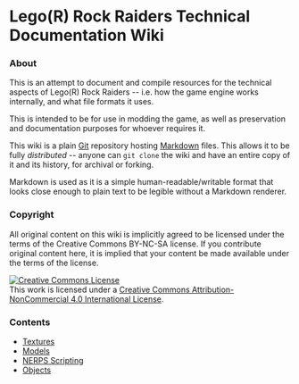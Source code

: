 # Lego(R) Rock Raiders Technical Documentation Wiki

### About

This is an attempt to document and compile resources for the technical aspects of Lego(R) Rock Raiders -- i.e. how the game engine works internally, and what file formats it uses.

This is intended to be for use in modding the game, as well as preservation and documentation purposes for whoever requires it.

This wiki is a plain [Git](https://en.wikipedia.org/wiki/Git) repository hosting [Markdown](https://en.wikipedia.org/wiki/Markdown) files.
This allows it to be fully *distributed* -- anyone can `git clone` the wiki and have an entire copy of it and its history, for archival or forking.

Markdown is used as it is a simple human-readable/writable format that looks close enough to plain text to be legible without a Markdown renderer.

### Copyright

All original content on this wiki is implicitly agreed to be licensed under the terms of the Creative Commons BY-NC-SA license. If you contribute original content here, it is implied that your content be made available under the terms of the license.

<a rel="license" href="http://creativecommons.org/licenses/by-nc/4.0/"><img alt="Creative Commons License" style="border-width:0" src="https://i.creativecommons.org/l/by-nc/4.0/88x31.png" /></a><br />This work is licensed under a <a rel="license" href="http://creativecommons.org/licenses/by-nc/4.0/">Creative Commons Attribution-NonCommercial 4.0 International License</a>.

### Contents

- [Textures](docs/Textures.md)
- [Models](docs/Models.md)
- [NERPS Scripting](docs/Scripting.md)
- [Objects](docs/Objects.md)